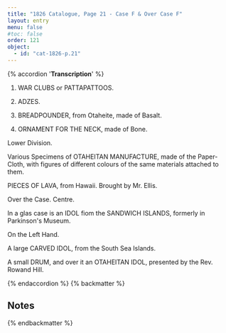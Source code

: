 ```yaml
---
title: "1826 Catalogue, Page 21 - Case F & Over Case F"
layout: entry
menu: false
#toc: false
order: 121
object:
  - id: "cat-1826-p.21"
---
```

{% accordion '**Transcription**' %}

1. WAR CLUBS or PATTAPATTOOS.

2. ADZES.
  
3. BREADPOUNDER, from Otaheite, made of Basalt.
  
4. ORNAMENT FOR THE NECK, made of Bone.


Lower Division.


Various Specimens of OTAHEITAN MANUFACTURE,
made of the Paper-Cloth, with figures of different
colours of the same materials attached to them.

PIECES OF LAVA, from Hawaii.
Brought by Mr. Ellis.


Over the Case.
Centre.


In a glas case is an IDOL fiom the SANDWICH
ISLANDS, formerly in Parkinson's Museum.

On the Left Hand.

A large CARVED IDOL, from the South Sea Islands.

A small DRUM, and over it an OTAHEITAN IDOL,
presented by the Rev. Rowand Hill.

{% endaccordion %}
{% backmatter %}

## Notes

{% endbackmatter %}
